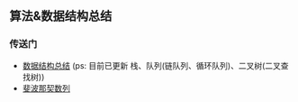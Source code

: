 ## 算法&数据结构总结

### 传送门

- [数据结构总结](https://github.com/careteenL/webFEDeveloper/blob/master/Front-end-knowledge/algorithm/20180611-algorithm-summary.md) (ps: 目前已更新 栈、队列(链队列、循环队列)、二叉树(二叉查找树))
- [斐波那契数列](https://github.com/careteenL/webFEDeveloper/blob/master/Front-end-knowledge/algorithm/20180627-fibonacci_sequence.md)
